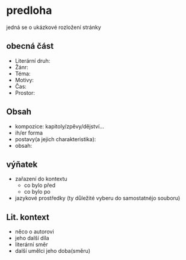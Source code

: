 # predloha

jedná se o ukázkové rozložení stránky

## obecná část

- Literární druh:
- Žánr:
- Téma:
- Motivy:
- Čas:
- Prostor:

## Obsah

- kompozice: kapitoly/zpěvy/dějství...
- ih/er forma
- postavy(a jejich charakteristika):
- obsah:

## výňatek

- zařazení do kontextu
  - co bylo před
  - co bylo po
- jazykové prostředky (ty důležité vyberu do samostatnéjo souboru)

## Lit. kontext

- něco o autorovi
- jeho další díla
- literární směr
- další umělci jeho doba(směru)

